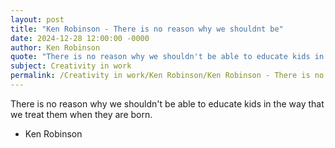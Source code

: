 ```yaml
---
layout: post
title: "Ken Robinson - There is no reason why we shouldnt be"
date: 2024-12-28 12:00:00 -0000
author: Ken Robinson
quote: "There is no reason why we shouldn't be able to educate kids in the way that we treat them when they are born."
subject: Creativity in work
permalink: /Creativity in work/Ken Robinson/Ken Robinson - There is no reason why we shouldnt be
---
```


There is no reason why we shouldn't be able to educate kids in the way that we treat them when they are born.

- Ken Robinson
